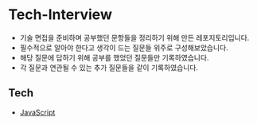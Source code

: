 # Tech-Interview

- 기술 면접을 준비하며 공부했던 문항들을 정리하기 위해 만든 레포지토리입니다.
- 필수적으로 알아야 한다고 생각이 드는 질문들 위주로 구성해보았습니다.
- 해당 질문에 답하기 위해 공부를 했었던 질문들만 기록하였습니다.
- 각 질문과 연관될 수 있는 추가 질문들을 같이 기록하였습니다.

## Tech

- [JavaScript](./01-JavaScript.md)
